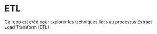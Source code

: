 # ETL
Ce repo est créé pour explorer les techniques liées au processus Extract Load Transform (ETL) 
